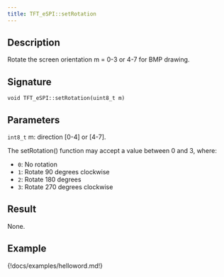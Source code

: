 ```yaml
---
title: TFT_eSPI::setRotation 
---
```


## Description

Rotate the screen orientation m = 0-3 or 4-7 for BMP drawing.

## Signature

`void TFT_eSPI::setRotation(uint8_t m)`

## Parameters

`int8_t` m: direction [0-4] or [4-7].

The setRotation() function may accept a value between 0 and 3, where:

* `0`: No rotation
* `1`: Rotate 90 degrees clockwise
* `2`: Rotate 180 degrees
* `3`: Rotate 270 degrees clockwise

## Result

None.

## Example

{!docs/examples/helloword.md!}
